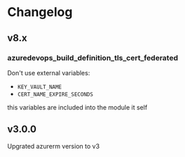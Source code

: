 # Changelog

## v8.x

### azuredevops_build_definition_tls_cert_federated

Don't use external variables:

* `KEY_VAULT_NAME`
* `CERT_NAME_EXPIRE_SECONDS`

this variables are included into the module it self

## v3.0.0

Upgrated azurerm version to v3
